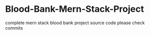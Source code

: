 # Blood-Bank-Mern-Stack-Project
complete mern stack blood bank project source code please check commits






